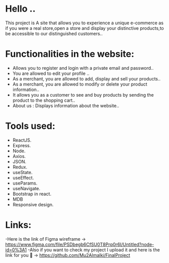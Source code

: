 # Hello ..
This project is A site that allows you to experience a unique e-commerce as if you were a real store,open a store and display your distinctive products,to be accessible to our distinguished customers..

# Functionalities in the website:
- Allows you to register and login with a private email and password..
- You are allowed to edit your profile ..
- As a merchant, you are allowed to add, display and sell your products..
- As a merchant, you are allowed to modify or delete your product information..
- It allows you as a customer to see and buy products by sending the product to the shopping cart..
- About us : Displays information about the website..

# Tools used:
- ReactJS.
- Express.
- Node.
- Axios.
- JSON.
- Redux.
- useState.
- useEffect.
- useParams.
- useNavigate.
- Bootstrap in react.
- MDB 
- Responsive design.

# Links:
-Here is the link of Figma wireframe ->
https://www.figma.com/file/PSDbegb6CfSU0T8Prp0r6I/Untitled?node-id=0%3A1
-Also if you want to check my project I upload it and here is the link for you 🤍 ->
https://github.com/Mu2Almalki/FinalProject





